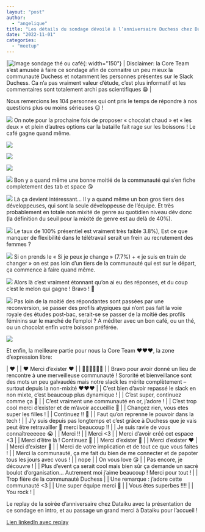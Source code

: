 ```yaml
---
layout: "post"
author:
  - "angelique"
title: "Les détails du sondage dévoilé à l’anniversaire Duchess chez Dataiku"
date: "2022-11-01"
categories:
  - "meetup"
---
```


|![Image sondage thé ou café](/assets/2022/11/2022-11-01-sondage-anniversaire/1-the-ou-cafe.png){: width="150"} | Disclaimer: la Core Team s’est amusée à faire ce sondage afin de connaitre un peu mieux la communauté Duchess et notamment les personnes présentes sur le Slack Duchess. Ca n’a pas vraiment valeur d’étude, c’est plus informatif et les commentaires sont totalement archi pas scientifiques 😁 |

Nous remercions les 104 personnes qui ont pris le temps de répondre à nos questions plus ou moins sérieuses 😉 !


![](/assets/2022/11/2022-11-01-sondage-anniversaire/1-the-ou-cafe.png)
On note pour la prochaine fois de proposer « chocolat chaud » et « les deux » et plein d’autres options car la bataille fait rage sur les boissons ! Le café gagne quand même.

![](/assets/2022/11/2022-11-01-sondage-anniversaire/2-job-type.png)

![](/assets/2022/11/2022-11-01-sondage-anniversaire/3-ton-xp.png)

![](/assets/2022/11/2022-11-01-sondage-anniversaire/4-slack-duchess.png)

![](/assets/2022/11/2022-11-01-sondage-anniversaire/5-tab-ou-espace.png)
Bon y a quand même une bonne moitié de la communauté qui s’en fiche completement des tab et space 😘

![](/assets/2022/11/2022-11-01-sondage-anniversaire/6-combien-de-deve.png)
Là ça devient intéressant… Il y a quand même un bon gros tiers des développeuses, qui sont la seule développeuse de l’équipe. Et très probablement en totale non mixité de genre au quotidien niveau dév donc (la définition du seuil pour la mixité de genre est au delà de 40%).

![](/assets/2022/11/2022-11-01-sondage-anniversaire/7-bureau-ou-remote.png)
Le taux de 100% présentiel est vraiment très faible 3.8%), Est ce que manquer de flexibilité dans le télétravail serait un frein au recrutement des femmes ?

![](/assets/2022/11/2022-11-01-sondage-anniversaire/8-travail-satifaisant.png)
Si on prends le « Si je peux je change » (7.7%) + « je suis en train de changer » on est pas loin d’un tiers de la communauté qui est sur le départ, ça commence à faire quand même.

![](/assets/2022/11/2022-11-01-sondage-anniversaire/9-melon-ou-pasteque.png)
Alors là c’est vraiment étonnant qu’on ai eu des réponses, et du coup c’est le melon qui gagne ! Bravo ! 🥳

![](/assets/2022/11/2022-11-01-sondage-anniversaire/10-parcours-it.png)
Pas loin de la moitié des répondantes sont passées par une reconversion, se passer des profils atypiques qui n’ont pas fait la voie royale des études post-bac, serait-se se passer de la moitié des profils féminins sur le marché de l’emploi ? A méditer avec un bon café, ou un thé, ou un chocolat enfin votre boisson préférée.

![](/assets/2022/11/2022-11-01-sondage-anniversaire/11-lieu-habitation.png)

Et enfin, la meilleure partie pour nous la Core Team ❤️❤️❤️, la zone d’expression libre:

| ♥️ |
| ❤️ Merci d’exister ❤️ |
| 👏🏻👏🏻👏🏻 |
| Bravo pour avoir donné un lieu de rencontre à une merveilleuse communauté ! Sororité et bienveillance sont des mots un peu galvaudés mais notre slack les mérite complètement – surtout depuis la non-mixité ❤❤❤ |
| C’est bien d’avoir repassé le slack en non mixte, c’est beaucoup plus dynamique ! |
| C’est super, continuez comme ça 🙂 |
| C’est vraiment une communauté en or, j’adore ! |
| C’est trop cool merci d’exister et de m’avoir accueillie 🙂 |
| Changez rien, vous etes super les filles ! |
| Continuez !! 🙂 |
| Faut qu’on reprenne le pouvoir dans la tech ! |
| J’y suis depuis pas longtemps et c’est grâce à Duchess que je vais peut être retravailler 🙂 merci beaucoup !! |
| Je suis ravie de vous connaîtreeeeee 😭 |
| Merci !! |
| Merci <3 |
| Merci d’avoir créé cet espace <3 |
| Merci d’être là ! Continuez 🙂 |
| Merci d’exister 🙂 |
| Merci d’exister ❤️ |
| Merci d’exister 🙂 |
| Merci de votre implication et de tout ce que vous faites ! |
| Merci la communauté, ça me fait du bien de me connecter et de papoter tous les jours avec vous ! |
| nope |
| On vous love 😘 |
| Pas encore, je découvre ! |
| Plus d’event ça serait cool mais bien sûr ça demande un sacré boulot d’organisation… Autrement moi j’aime beaucoup ! Merci pour tout ! |
| Trop fière de la communauté Duchess |
| Une remarque : j’adore cette communauté <3 |
| Une super équipe merci 🙂 |
| Vous êtes superbes !!!! |
| You rock ! |

Le replay de la soirée d’anniversaire chez Dataiku avec la présentation de ce sondage en intro, et au passage un grand merci à Dataiku pour l’accueil !

[Lien linkedIn avec replay](https://www.linkedin.com/posts/dataiku_anniversaire-12-ans-duchess-france-chez-dataiku-activity-6980521291241922560-HjGL?utm_source=share&utm_medium=member_desktop)